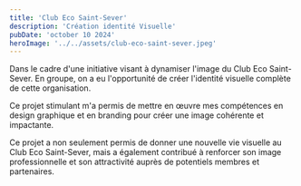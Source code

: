 ```yaml
---
title: 'Club Eco Saint-Sever'
description: 'Création identité Visuelle'
pubDate: 'october 10 2024'
heroImage: '../../assets/club-eco-saint-sever.jpeg'
---
```


Dans le cadre d'une initiative visant à dynamiser l'image du Club Eco Saint-Sever. En groupe, on a eu l'opportunité de créer l'identité visuelle complète de cette organisation.

Ce projet stimulant m'a permis de mettre en œuvre mes compétences en design graphique et en branding pour créer une image cohérente et impactante.

Ce projet a non seulement permis de donner une nouvelle vie visuelle au Club Eco Saint-Sever, mais a également contribué à renforcer son image professionnelle et son attractivité auprès de potentiels membres et partenaires.